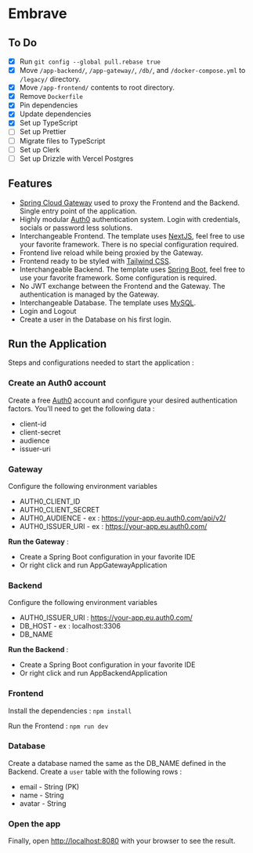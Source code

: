 # Embrave

## To Do

- [x] Run `git config --global pull.rebase true`
- [x] Move `/app-backend/`, `/app-gateway/`, `/db/`, and `/docker-compose.yml` to `/legacy/`
      directory.
- [x] Move `/app-frontend/` contents to root directory.
- [x] Remove `Dockerfile`
- [x] Pin dependencies
- [x] Update dependencies
- [x] Set up TypeScript
- [ ] Set up Prettier
- [ ] Migrate files to TypeScript
- [ ] Set up Clerk
- [ ] Set up Drizzle with Vercel Postgres

## Features

- [Spring Cloud Gateway](https://spring.io/projects/spring-cloud-gateway) used to proxy the Frontend
  and the Backend. Single entry point of the application.
- Highly modular [Auth0](https://auth0.com/) authentication system. Login with credentials, socials
  or password less solutions.
- Interchangeable Frontend. The template uses [NextJS](https://nextjs.org/), feel free to use your
  favorite framework. There is no special configuration required.
- Frontend live reload while being proxied by the Gateway.
- Frontend ready to be styled with [Tailwind CSS](https://tailwindcss.com/).
- Interchangeable Backend. The template uses [Spring Boot](https://spring.io/), feel free to use
  your favorite framework. Some configuration is required.
- No JWT exchange between the Frontend and the Gateway. The authentication is managed by the
  Gateway.
- Interchangeable Database. The template uses [MySQL](https://www.mysql.com/).
- Login and Logout
- Create a user in the Database on his first login.

## Run the Application

Steps and configurations needed to start the application :

### Create an Auth0 account

Create a free [Auth0](https://auth0.com/) account and configure your desired authentication factors.
You'll need to get the following data :

- client-id
- client-secret
- audience
- issuer-uri

### Gateway

Configure the following environment variables

- AUTH0_CLIENT_ID
- AUTH0_CLIENT_SECRET
- AUTH0_AUDIENCE - ex : https://your-app.eu.auth0.com/api/v2/
- AUTH0_ISSUER_URI - ex : https://your-app.eu.auth0.com/

**Run the Gateway** :

- Create a Spring Boot configuration in your favorite IDE
- Or right click and run AppGatewayApplication

### Backend

Configure the following environment variables

- AUTH0_ISSUER_URI : https://your-app.eu.auth0.com/
- DB_HOST - ex : localhost:3306
- DB_NAME

**Run the Backend** :

- Create a Spring Boot configuration in your favorite IDE
- Or right click and run AppBackendApplication

### Frontend

Install the dependencies : `npm install`

Run the Frontend : `npm run dev`

### Database

Create a database named the same as the DB_NAME defined in the Backend. Create a `user` table with
the following rows :

- email - String (PK)
- name - String
- avatar - String

### Open the app

Finally, open [http://localhost:8080](http://localhost:8081) with your browser to see the result.
